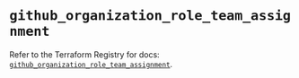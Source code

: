 # `github_organization_role_team_assignment`

Refer to the Terraform Registry for docs: [`github_organization_role_team_assignment`](https://registry.terraform.io/providers/integrations/github/6.7.1/docs/resources/organization_role_team_assignment).

